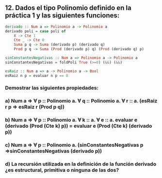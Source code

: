 ## 12. Dados el tipo Polinomio definido en la práctica 1 y las siguientes funciones:

```hs
derivado :: Num a => Polinomio a -> Polinomio a
derivado poli = case poli of
    X -> Cte 1
    Cte _ -> Cte 0
    Suma p q -> Suma (derivado p) (derivado q)
    Prod p q -> Suma (Prod (derivado p) q) (Prod (derivado q) p)

sinConstantesNegativas :: Num a => Polinomio a -> Polinomio a
sinConstantesNegativas = foldPoli True (>=0) (&&) (&&)

esRaiz :: Num a => a -> Polinomio a -> Bool
esRaiz n p = evaluar n p == 0
```

### Demostrar las siguientes propiedades:

### a) Num a => ∀ p :: Polinomio a. ∀ q :: Polinomio a. ∀ r :: a. (esRaiz r p ⇒ esRaiz r (Prod p q))

### b) Num a => ∀ p :: Polinomio a. ∀ k :: a. ∀ e :: a. evaluar e (derivado (Prod (Cte k) p)) = evaluar e (Prod (Cte k) (derivado p))

### c) Num a => ∀ p :: Polinomio a. (sinConstantesNegativas p ⇒sinConstantesNegativas (derivado p))

### d) La recursión utilizada en la definición de la función derivado ¿es estructural, primitiva o ninguna de las dos?
